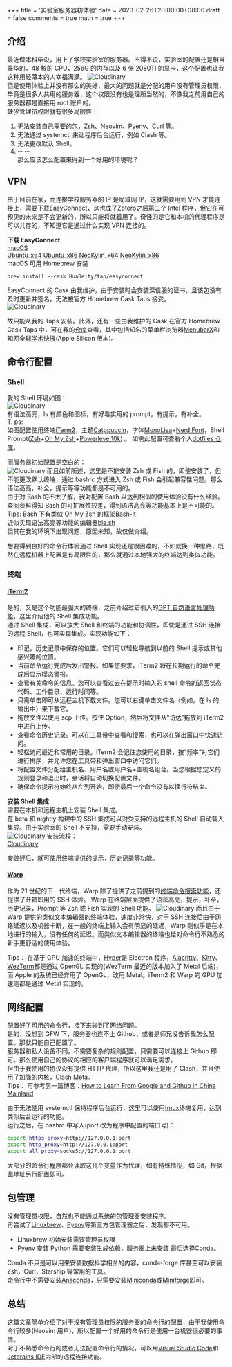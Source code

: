 +++
title = '实验室服务器初体验'
date = 2023-02-26T20:00:00+08:00
draft = false
comments = true
math = true
+++

## 介绍

最近做本科毕设，用上了学校实验室的服务器。不得不说，实验室的配置还是相当豪华的，48 核的 CPU，256G 的内存以及 6 张 2080TI 的显卡，这个配置也让我这种用轻薄本的人幸福满满。
![Cloudinary](https://res.cloudinary.com/kanekio/image/upload/v1677331717/obsidian/ssuh6ekv8actulamag2b.jpg)  
但是使用体验上并没有那么的美好，最大的问题就是分配的用户没有管理员权限，毕竟是很多人共用的服务器，这个权限没有也是理所当然的，不像我之前用自己的服务器都是直接用 root 账户的。  
缺少管理员权限就有很多局限性：

1. 无法安装自己需要的包，Zsh、Neovim、Pyenv、Curl 等。
2. 无法通过 systemctl 来让程序后台运行，例如 Clash 等。
3. 无法更改默认 Shell。
4. ··· ···  
   那么应该怎么配置来得到一个好用的环境呢？

## VPN

由于目前在家，而连接学校服务器的 IP 是局域网 IP，这就需要用到 VPN 才能连接上，需要下载[EasyConnect](https://www.sangfor.com.cn/product-and-solution/sangfor-security/ssl-vpn)，这也成了[Zotero](https://blog.yizun.me/zotero/)之后第二个 Intel 程序，但它在可预见的未来是不会更新的，所以只能将就着用了。奇怪的是它和本机的代理程序是可以共存的，不知道它是通过什么实现 VPN 连接的。

**下载 EasyConnect**  
[macOS](http://download.sangfor.com.cn/download/product/sslvpn/pkg/mac_767/EasyConnect_7_6_7_4.dmg)  
[Ubuntu_x64](http://download.sangfor.com.cn/download/product/sslvpn/pkg/linux_767/EasyConnect_x64_7_6_7_3.deb) [Ubuntu_x86](http://download.sangfor.com.cn/download/product/sslvpn/pkg/linux_767/EasyConnect_x86_7_6_7_3.deb) [NeoKylin_x64](http://download.sangfor.com.cn/download/product/sslvpn/pkg/linux_767/EasyConnect_x64_7_6_7_3.rpm) [NeoKylin_x86](http://download.sangfor.com.cn/download/product/sslvpn/pkg/linux_767/EasyConnect_x86_7_6_7_3.rpm)  
macOS 可用 Homebrew 安装

```shell
brew install --cask HuaDeity/tap/easyconnect
```

EasyConnect 的 Cask 由我维护，由于安装时会安装深信服的证书，且该包没有及时更新并签名，无法被官方 Homebrew Cask Taps 接受。  
![Cloudinary](https://res.cloudinary.com/kanekio/image/upload/v1677375258/obsidian/xlf2w8vqjtteuqk1d1h8.png)

故只能从我的 Taps 安装。此外，还有一些由我维护的 Cask 在官方 Homebrew Cask Taps 中，可在我的[仓库](https://github.com/HuaDeity/homebrew-tap)查看，其中包括知名的菜单栏浏览器[MenubarX](https://menubarx.app/)和知网[全球学术快报](https://cajviewer.cnki.net/index.html)(Apple Silicon 版本)。

## 命令行配置

### Shell

我的 Shell 环境如图：  
![Cloudinary](https://res.cloudinary.com/kanekio/image/upload/v1677332639/obsidian/se5rmifdfuiysz88lofe.png)  
有语法高亮，ls 有颜色和图标，有好看实用的 prompt，有提示，有补全。  
 T. ps:  
 如图配置使用终端[iTerm2](https://iterm2.com)，主题[Catppuccin](https://github.com/catppuccin)，字体[MonoLisa](https://www.monolisa.dev)+[Nerd Font](https://www.nerdfonts.com)，Shell Prompt([Zsh](https://www.zsh.org)+[Oh My Zsh](https://ohmyz.sh)+[Powerlevel10k](https://github.com/romkatv/powerlevel10k)) 。
如需此配置可查看个人[dotfiles 仓库](https://github.com/HuaDeity/dotfiles)。

而服务器初始配置是空白的：  
![Cloudinary](https://res.cloudinary.com/kanekio/image/upload/v1677333544/obsidian/tukityc3e0jeusuzpvb2.png)
而且如前所述，这里是不能安装 Zsh 或 Fish 的，即使安装了，但不能更改默认终端，通过.bashrc 方式进入 Zsh 或 Fish 会引起兼容性问题。那么语法高亮，补全，提示等等功能都是不可用的。  
由于对 Bash 的不太了解，我对配置 Bash 以达到相似的使用体验没有什么经验。查阅资料得知 Bash 的可扩展性较差，得到语法高亮等功能基本上是不可能的。  
Tips:
Bash 下有类似 Oh My Zsh 的框架[Bash-it](https://github.com/Bash-it/bash-it)  
 近似实现语法高亮等功能的编辑器[ble.sh](https://github.com/akinomyoga/ble.sh)  
 但其在我的环境下出现问题，原因未知，故仅做介绍。

想要得到良好的命令行体验通过 Shell 实现还是很困难的，不如就换一种思路，既然在远程机器上配置是有局限性的，那么就通过本地强大的终端达到类似功能。

### 终端

#### [iTerm2](https://iterm2.com)

是的，又是这个功能最强大的终端，之前介绍过它引入的[GPT 自然语言处理功能](https://blog.yizun.me/gpt/)，这里介绍他的 Shell 集成功能。  
通过 Shell 集成，可以放大 Shell 和终端的功能和协调性，即使是通过 SSH 连接的远程 Shell，也可实现集成。实现功能如下：

- 印记，历史记录中保存的位置。它们可以轻松导航到以前的 Shell 提示或其他感兴趣的位置。
- 当前命令运行完成后发出警报。如果您要求，iTerm2 将在长期运行的命令完成后显示模态警报。
- 查看有关命令的信息。您可以查看过去在提示时输入的 shell 命令的返回状态代码、工作目录、运行时间等。
- 只需单击即可从远程主机下载文件。您可以右键单击文件名（例如，在 ls 的输出中）来下载它。
- 拖放文件以使用 scp 上传。按住 Option，然后将文件从“访达”拖放到 iTerm2 中进行上传。
- 查看命令历史记录。可以在工具带中查看和搜索，也可以在弹出窗口中快速访问。
- 轻松访问最近和常用的目录。iTerm2 会记住您使用的目录，按“频率”对它们进行排序，并允许您在工具带和弹出窗口中访问它们。
- 将配置文件分配给主机名、用户名或用户名+主机名组合。当您根据您定义的规则登录和退出时，会话将自动切换配置文件。
- 确保命令提示符始终从左列开始，即使最后一个命令没有以换行符结束。

**安装 Shell 集成**  
需要在本机和远程主机上安装 Shell 集成。  
在 beta 和 nightly 构建中的 SSH 集成可以对受支持的远程主机的 Shell 自动载入集成。由于实验室的 Shell 不支持，需要手动安装。  
![Cloudinary](https://res.cloudinary.com/kanekio/image/upload/v1677335854/obsidian/ww7otsuqkuspia2c3tyw.png)
安装流程：  
[Cloudinary](https://res.cloudinary.com/kanekio/video/upload/v1677335922/obsidian/d7uf8l4vbdf9hivpwkra.mp4)

安装好后，就可使用终端提供的提示，历史记录等功能。

#### [Warp](https://www.warp.dev)

作为 21 世纪的下一代终端，Warp 除了提供了之前提到的[终端命令搜索功能](https://blog.yizun.me/gpt/)，还提供了开箱即用的 SSH 体验。
Warp 在终端层面提供了语法高亮，提示，补全，历史记录，Prompt 等 Zsh 或 Fish 实现的 Shell 功能。
![Cloudinary](https://res.cloudinary.com/kanekio/image/upload/v1677336759/obsidian/anp8p54m3fvtrnep4jjg.png)
而且由于 Warp 提供的类似文本编辑器的终端体验，速度非常快，对于 SSH 连接后由于网络延迟以及机器卡断，在一般的终端上输入会有明显的延迟，Warp 则似乎是在本地进行的输入，没有任何的延迟。而类似文本编辑器的终端也给对命令行不熟悉的新手更舒适的使用体验。

Tips：
在基于 GPU 加速的终端中，[Hyper](https://hyper.is)是 Electron 程序，[Alacritty](https://alacritty.org)、[Kitty](https://sw.kovidgoyal.net/kitty/)、[WezTerm](https://wezfurlong.org/wezterm/)都是通过 OpenGL 实现的(WezTerm 最近的版本加入了 Metal 后端)，而 Apple 的系统已经弃用了 OpenGL，改用 Metal。iTerm2 和 Warp 的 GPU 加速则都是通过 Metal 实现的。

## 网络配置

配置好了可用的命令行，接下来碰到了网络问题。  
是的，没想到 GFW 下，服务器也连不上 Github，或者是师兄没告诉我怎么配置。那就只能自己配置了。  
服务器和私人设备不同，不需要复杂的规则配置，只需要可以连接上 Github 即可。那么使用自己的协议的相应的客户端程序就可以满足需求。  
但由于我使用的协议没有提供 HTTP 代理，所以这里我还是用了 Clash，并且使用了加强的内核，[Clash Meta](https://github.com/MetaCubeX/Clash.Meta)。  
Tips：
可参考另一篇博客：[How to Learn From Google and Github in China Mainland](https://blog.yizun.me/bypass/)

由于无法使用 systemctl 保持程序后台运行，这里可以使用[tmux](https://github.com/tmux/tmux)终端复用，达到类似后台运行的功能。  
运行之后，在.bashrc 中写入(port 改为程序中配置的端口号)：

```bash
export https_proxy=http://127.0.0.1:port
export http_proxy=http://127.0.0.1:port
export all_proxy=socks5://127.0.0.1:port
```

大部分的命令行程序都会读取这几个变量作为代理，如有特殊情况，如 Git，根据此地址另行配置即可。

## 包管理

没有管理员权限，自然也不能通过系统的包管理器安装程序。  
再尝试了[Linuxbrew](https://docs.brew.sh/Homebrew-on-Linux)、[Pyenv](https://github.com/pyenv/pyenv)等第三方包管理器之后，发现都不可用。

- Linuxbrew 初始安装需要管理员权限
- Pyenv 安装 Python 需要安装生成依赖，服务器上未安装
  最后选择[Conda](https://docs.conda.io/en/latest/)。

Conda 不只是可以用来安装数据科学相关的内容，conda-forge 库甚至可以安装 Zsh，Curl，Starship 等常用的工具。  
命令行中不需要安装[Anaconda](https://www.anaconda.com)，只需要安装[Miniconda](https://docs.conda.io/en/latest/miniconda.html)或[Miniforge](https://github.com/conda-forge/miniforge)即可。

## 总结

这篇文章简单介绍了对于没有管理员权限的服务器的命令行的配置，由于我使用命令行较多(Neovim 用户)，所以配置一个好用的命令行是使用一台机器很必要的事情。  
对于不熟悉命令行的或者无法配置命令行的情况，可以用[Visual Studio Code](https://code.visualstudio.com)和[Jetbrains IDE](https://www.jetbrains.com)内部的远程连接功能。
